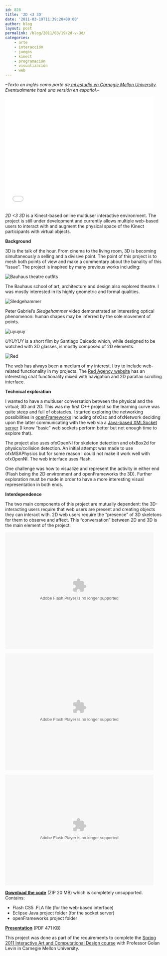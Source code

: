 ```yaml
---
id: 828
title: '2D <3 3D'
date: '2011-03-19T11:39:20+00:00'
author: blog
layout: post
permalink: /blog/2011/03/19/2d-v-3d/
categories:
    - arte
    - interacción
    - juegos
    - kinect
    - programación
    - visualización
    - web
---
```


*–Texto en inglés como parte de[ mi estudio en Carnegie Mellon University](http://www.hcii.cmu.edu). Eventualmente haré una versión en español.–*

<iframe frameborder="0" height="356" loading="lazy" src="//player.vimeo.com/video/20320187?title=0&byline=0&portrait=0&color=80ceff" width="475"></iframe>

*2D &lt;3 3D* is a Kinect-based online multiuser interactive environment. The project is still under development and currently allows multiple web-based users to interact with and augment the physical space of the Kinect participants with virtual objects.

**Background**

3D is the talk of the hour. From cinema to the living room, 3D is becoming simultaneously a selling and a divisive point. The point of this project is to mesh both points of view and make a commentary about the banality of this “issue”. The project is inspired by many previous works including:

![](//i.imgur.com/wvtfVlX.jpg "Bauhaus theatre outfits")

The Bauhaus school of art, architecture and design also explored theatre. I was mostly interested in its highly geometric and formal qualities.

![](//i.imgur.com/ASq8K1f.jpg "Sledgehammer")

Peter Gabriel’s *Sledgehammer* video demonstrated an interesting optical phenomenon: human shapes may be inferred by the sole movement of points.

![](//i.imgur.com/Q0tIZis.jpg "uyuyuy")

*UYUYUY* is a short film by Santiago Caicedo which, while designed to be watched with 3D glasses, is mostly composed of 2D elements.

![](//i.imgur.com/wtLiLKP.jpg "Red")

The web has always been a medium of my interest. I try to include web-related functionality in my projects. The [Red Agency website](http://www.ff0000.com/) has an interesting chat functionality mixed with navigation and 2D parallax scrolling interface.

**Technical exploration**

I wanted to have a multiuser conversation between the physical and the virtual; 3D and 2D. This was my first C++ project so the learning curve was quite steep and full of obstacles. I started exploring the networking possibilities in [openFrameworks](http://openframeworks.cc/) including ofxOsc and ofxNetwork deciding upon the latter communicating with the web via a [Java-based XMLSocket server](http://www.giantflyingsaucer.com/blog/?p=205) (I know “basic” web sockets perform better but not enough time to explore that).

The project also uses ofxOpenNI for skeleton detection and ofxBox2d for physics/collision detection. An initial attempt was made to use ofxMSAPhysics but for some reason I could not make it work well with ofxOpenNI. The web interface uses Flash.

One challenge was how to visualize and represent the activity in either end (Flash being the 2D environment and openFrameworks the 3D). Further exploration must be made in order to have a more interesting visual representation in both ends.

**Interdependence**

The two main components of this project are mutually dependent: the 3D-interacting users require that web users are present and creating objects they can interact with. 2D web users require the “presence” of 3D skeletons for them to observe and affect. This “conversation” between 2D and 3D is the main element of the project.

<object classid="clsid:D27CDB6E-AE6D-11cf-96B8-444553540000" data="http://www.flickr.com/apps/video/stewart.swf?v=71377" height="373" type="application/x-shockwave-flash" width="475"><param name="flashvars" value="intl_lang=en-us&photo_secret=127bd54a1f&photo_id=5466749473"></param><param name="movie" value="http://www.flickr.com/apps/video/stewart.swf?v=71377"></param><param name="bgcolor" value="#000000"></param><param name="allowFullScreen" value="true"></param><embed allowfullscreen="true" bgcolor="#000000" flashvars="intl_lang=en-us&photo_secret=127bd54a1f&photo_id=5466749473" height="373" src="//www.flickr.com/apps/video/stewart.swf?v=71377" type="application/x-shockwave-flash" width="475"></embed></object>

<object classid="clsid:D27CDB6E-AE6D-11cf-96B8-444553540000" data="http://www.flickr.com/apps/video/stewart.swf?v=71377" height="373" type="application/x-shockwave-flash" width="475"><param name="flashvars" value="intl_lang=en-us&photo_secret=d85d89c0a1&photo_id=5467690556"></param><param name="movie" value="http://www.flickr.com/apps/video/stewart.swf?v=71377"></param><param name="bgcolor" value="#000000"></param><param name="allowFullScreen" value="true"></param><embed allowfullscreen="true" bgcolor="#000000" flashvars="intl_lang=en-us&photo_secret=d85d89c0a1&photo_id=5467690556" height="373" src="//www.flickr.com/apps/video/stewart.swf?v=71377" type="application/x-shockwave-flash" width="475"></embed></object>

<object classid="clsid:D27CDB6E-AE6D-11cf-96B8-444553540000" data="http://www.flickr.com/apps/video/stewart.swf?v=71377" height="354" type="application/x-shockwave-flash" width="475"><param name="flashvars" value="intl_lang=en-us&photo_secret=6cab811431&photo_id=5469179613"></param><param name="movie" value="http://www.flickr.com/apps/video/stewart.swf?v=71377"></param><param name="bgcolor" value="#000000"></param><param name="allowFullScreen" value="true"></param><embed allowfullscreen="true" bgcolor="#000000" flashvars="intl_lang=en-us&photo_secret=6cab811431&photo_id=5469179613" height="354" src="//www.flickr.com/apps/video/stewart.swf?v=71377" type="application/x-shockwave-flash" width="475"></embed></object>

[**Download the code**](/lab/2v3/2D%20%3C3%203D.zip) (ZIP 20 MB) which is completely unsupported. Contains:

- Flash CS5 .FLA file (for the web-based interface)
- Eclipse Java project folder (for the socket server)
- openFrameworks project folder

[**Presentation**](http://golancourses.net/2011spring/wp-content/uploads/a3-preso.pdf) (PDF 471 KB)

This project was done as part of the requirements to complete the [Spring 2011 Interactive Art and Computational Design course](http://golancourses.net/2011spring/) with Professor Golan Levin in Carnegie Mellon University.